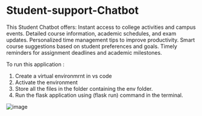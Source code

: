 # Student-support-Chatbot

This Student Chatbot offers:
Instant access to college activities and campus events.
Detailed course information, academic schedules, and exam updates.
Personalized time management tips to improve productivity.
Smart course suggestions based on student preferences and goals.
Timely reminders for assignment deadlines and academic milestones.

To run this application :
1) Create a virtual environmrnt in vs code
2) Activate the environment
3) Store all the files in the folder containing the env folder.
4) Run the flask application using (flask run) command in the terminal.

![image](https://github.com/user-attachments/assets/018ba760-6a23-4ecc-a302-62981e75155c)
